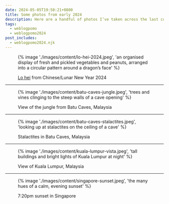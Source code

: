 ```yaml
---
date: 2024-05-05T19:50:21+0800
title: Some photos from early 2024
description: Here are a handful of photos I’ve taken across the last couple of months.
tags:
  - weblogpomo
  - weblogpomo2024
post_includes:
  - weblogpomo2024.njk
---
```


<figure>
    {% image './images/content/lo-hei-2024.jpeg', 'an organised display of fresh and pickled vegetables and peanuts, arranged into a circular pattern around a dragon’s face' %}
    <figcaption>
        <p><a href="https://en.wikipedia.org/wiki/Yusheng" rel="external noopener">Lo hei</a> from Chinese/Lunar New Year 2024</p>
    </figcaption>
</figure>

--------

<figure>
    {% image './images/content/batu-caves-jungle.jpeg', 'trees and vines clinging to the steep walls of a cave opening' %}
    <figcaption>
        <p>View of the jungle from Batu Caves, Malaysia</p>
    </figcaption>
</figure>

--------

<figure>
    {% image './images/content/batu-caves-stalactites.jpeg', 'looking up at stalactites on the ceiling of a cave' %}
    <figcaption>
        <p>Stalactites in Batu Caves, Malaysia</p>
    </figcaption>
</figure>

--------

<figure>
    {% image './images/content/kuala-lumpur-vista.jpeg', 'tall buildings and bright lights of Kuala Lumpur at night' %}
    <figcaption>
        <p>View of Kuala Lumpur, Malaysia</p>
    </figcaption>
</figure>

--------

<figure>
    {% image './images/content/singapore-sunset.jpeg', 'the many hues of a calm, evening sunset' %}
    <figcaption>
        <p>7:20pm sunset in Singapore</p>
    </figcaption>
</figure>
